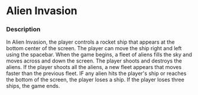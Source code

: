 # Alien Invasion

### Description

In Alien Invasion, the player controls a rocket ship that appears at the bottom center of the screen. The player can move the ship right and left using the spacebar. When the game begins, a fleet of aliens fills the sky and moves across and down the screen. The player shoots and destroys the aliens.  If the player shoots all the aliens, a new fleet appears that moves faster than the previous fleet. IF any alien hits the player's ship or reaches the bottom of the screen, the player loses a ship. If the player loses three ships, the game ends. 


